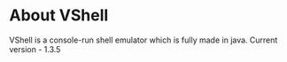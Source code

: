 # About VShell
VShell is a console-run shell emulator which is fully made in java.
Current version - 1.3.5
